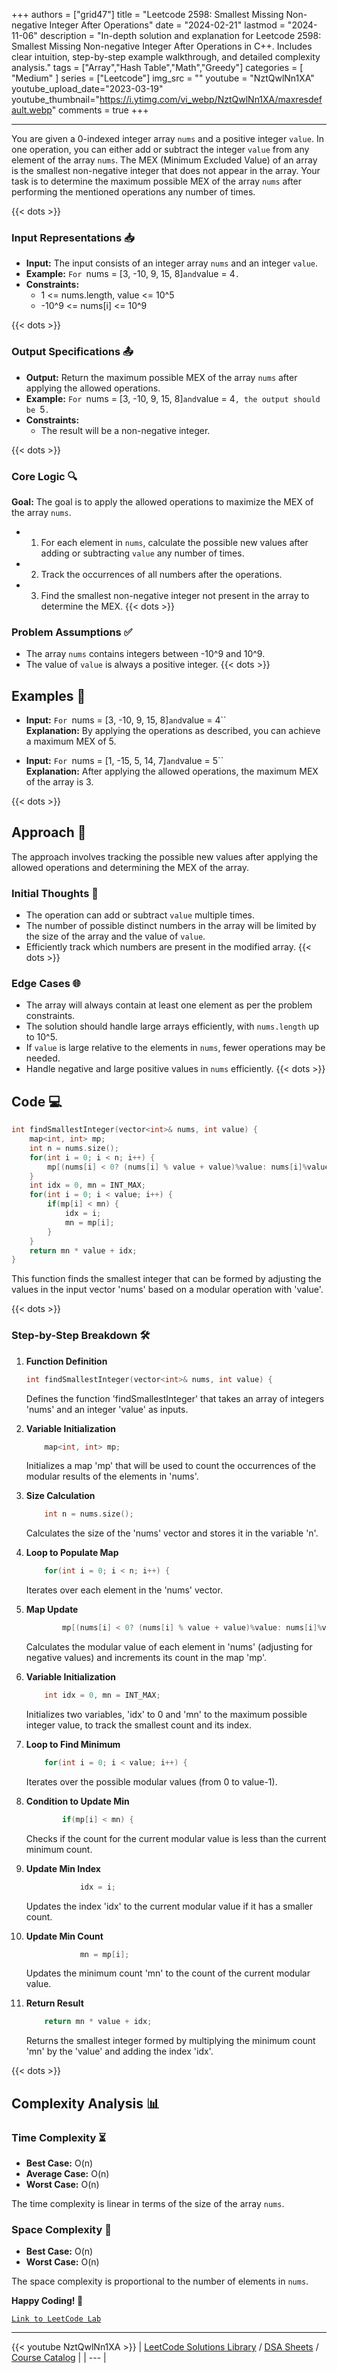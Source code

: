 
+++
authors = ["grid47"]
title = "Leetcode 2598: Smallest Missing Non-negative Integer After Operations"
date = "2024-02-21"
lastmod = "2024-11-06"
description = "In-depth solution and explanation for Leetcode 2598: Smallest Missing Non-negative Integer After Operations in C++. Includes clear intuition, step-by-step example walkthrough, and detailed complexity analysis."
tags = ["Array","Hash Table","Math","Greedy"]
categories = [
    "Medium"
]
series = ["Leetcode"]
img_src = ""
youtube = "NztQwlNn1XA"
youtube_upload_date="2023-03-19"
youtube_thumbnail="https://i.ytimg.com/vi_webp/NztQwlNn1XA/maxresdefault.webp"
comments = true
+++



---
You are given a 0-indexed integer array `nums` and a positive integer `value`. In one operation, you can either add or subtract the integer `value` from any element of the array `nums`. The MEX (Minimum Excluded Value) of an array is the smallest non-negative integer that does not appear in the array. Your task is to determine the maximum possible MEX of the array `nums` after performing the mentioned operations any number of times.
<!--more-->
{{< dots >}}
### Input Representations 📥
- **Input:** The input consists of an integer array `nums` and an integer `value`.
- **Example:** `For `nums = [3, -10, 9, 15, 8]` and `value = 4`.`
- **Constraints:**
	- 1 <= nums.length, value <= 10^5
	- -10^9 <= nums[i] <= 10^9

{{< dots >}}
### Output Specifications 📤
- **Output:** Return the maximum possible MEX of the array `nums` after applying the allowed operations.
- **Example:** `For `nums = [3, -10, 9, 15, 8]` and `value = 4`, the output should be `5`.`
- **Constraints:**
	- The result will be a non-negative integer.

{{< dots >}}
### Core Logic 🔍
**Goal:** The goal is to apply the allowed operations to maximize the MEX of the array `nums`.

- 1. For each element in `nums`, calculate the possible new values after adding or subtracting `value` any number of times.
- 2. Track the occurrences of all numbers after the operations.
- 3. Find the smallest non-negative integer not present in the array to determine the MEX.
{{< dots >}}
### Problem Assumptions ✅
- The array `nums` contains integers between -10^9 and 10^9.
- The value of `value` is always a positive integer.
{{< dots >}}
## Examples 🧩
- **Input:** `For `nums = [3, -10, 9, 15, 8]` and `value = 4``  \
  **Explanation:** By applying the operations as described, you can achieve a maximum MEX of 5.

- **Input:** `For `nums = [1, -15, 5, 14, 7]` and `value = 5``  \
  **Explanation:** After applying the allowed operations, the maximum MEX of the array is 3.

{{< dots >}}
## Approach 🚀
The approach involves tracking the possible new values after applying the allowed operations and determining the MEX of the array.

### Initial Thoughts 💭
- The operation can add or subtract `value` multiple times.
- The number of possible distinct numbers in the array will be limited by the size of the array and the value of `value`.
- Efficiently track which numbers are present in the modified array.
{{< dots >}}
### Edge Cases 🌐
- The array will always contain at least one element as per the problem constraints.
- The solution should handle large arrays efficiently, with `nums.length` up to 10^5.
- If `value` is large relative to the elements in `nums`, fewer operations may be needed.
- Handle negative and large positive values in `nums` efficiently.
{{< dots >}}
## Code 💻
```cpp
int findSmallestInteger(vector<int>& nums, int value) {
    map<int, int> mp;
    int n = nums.size();
    for(int i = 0; i < n; i++) {
        mp[(nums[i] < 0? (nums[i] % value + value)%value: nums[i]%value)]++;
    }
    int idx = 0, mn = INT_MAX;
    for(int i = 0; i < value; i++) {
        if(mp[i] < mn) {
            idx = i;
            mn = mp[i];
        }
    }
    return mn * value + idx;
}
```

This function finds the smallest integer that can be formed by adjusting the values in the input vector 'nums' based on a modular operation with 'value'.

{{< dots >}}
### Step-by-Step Breakdown 🛠️
1. **Function Definition**
	```cpp
	int findSmallestInteger(vector<int>& nums, int value) {
	```
	Defines the function 'findSmallestInteger' that takes an array of integers 'nums' and an integer 'value' as inputs.

2. **Variable Initialization**
	```cpp
	    map<int, int> mp;
	```
	Initializes a map 'mp' that will be used to count the occurrences of the modular results of the elements in 'nums'.

3. **Size Calculation**
	```cpp
	    int n = nums.size();
	```
	Calculates the size of the 'nums' vector and stores it in the variable 'n'.

4. **Loop to Populate Map**
	```cpp
	    for(int i = 0; i < n; i++) {
	```
	Iterates over each element in the 'nums' vector.

5. **Map Update**
	```cpp
	        mp[(nums[i] < 0? (nums[i] % value + value)%value: nums[i]%value)]++;
	```
	Calculates the modular value of each element in 'nums' (adjusting for negative values) and increments its count in the map 'mp'.

6. **Variable Initialization**
	```cpp
	    int idx = 0, mn = INT_MAX;
	```
	Initializes two variables, 'idx' to 0 and 'mn' to the maximum possible integer value, to track the smallest count and its index.

7. **Loop to Find Minimum**
	```cpp
	    for(int i = 0; i < value; i++) {
	```
	Iterates over the possible modular values (from 0 to value-1).

8. **Condition to Update Min**
	```cpp
	        if(mp[i] < mn) {
	```
	Checks if the count for the current modular value is less than the current minimum count.

9. **Update Min Index**
	```cpp
	            idx = i;
	```
	Updates the index 'idx' to the current modular value if it has a smaller count.

10. **Update Min Count**
	```cpp
	            mn = mp[i];
	```
	Updates the minimum count 'mn' to the count of the current modular value.

11. **Return Result**
	```cpp
	    return mn * value + idx;
	```
	Returns the smallest integer formed by multiplying the minimum count 'mn' by the 'value' and adding the index 'idx'.

{{< dots >}}
## Complexity Analysis 📊
### Time Complexity ⏳
- **Best Case:** O(n)
- **Average Case:** O(n)
- **Worst Case:** O(n)

The time complexity is linear in terms of the size of the array `nums`.

### Space Complexity 💾
- **Best Case:** O(n)
- **Worst Case:** O(n)

The space complexity is proportional to the number of elements in `nums`.

**Happy Coding! 🎉**


[`Link to LeetCode Lab`](https://leetcode.com/problems/smallest-missing-non-negative-integer-after-operations/description/)

---
{{< youtube NztQwlNn1XA >}}
| [LeetCode Solutions Library](https://grid47.xyz/leetcode/) / [DSA Sheets](https://grid47.xyz/sheets/) / [Course Catalog](https://grid47.xyz/courses/) |
| --- |
